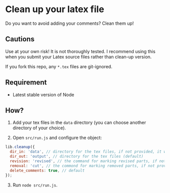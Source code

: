 # Clean up your latex file

Do you want to avoid adding your comments? Clean them up!

## Cautions

Use at your own risk! It is not thoroughly tested. I recommend using this when you submit your Latex source files rather than clean-up version.

If you fork this repo, any `*.tex` files are git-ignored.

## Requirement

- Latest stable version of Node

## How?

1. Add your tex files in the `data` directory (you can choose another directory of your choice).

2. Open `src/run.js` and configure the object:

```js
lib.cleanup({
  dir_in: 'data', // directory for the tex files, if not provided, it won't work
  dir_out: 'output', // directory for the tex files (default)
  revision: 'revised', // the command for marking revised parts, if not provided then ignored
  removal: 'cut', // the commond for marking removed parts, if not provided then ignored
  delete_comments: true, // default
});
```

3. Run `node src/run.js`.
